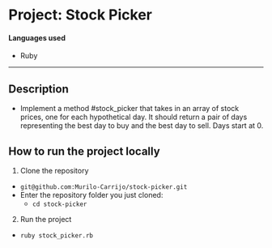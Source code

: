 # Project: Stock Picker

#### Languages used

- Ruby

---

## Description

- Implement a method #stock_picker that takes in an array of stock prices, one for each hypothetical day. It should return a pair of days representing the best day to buy and the best day to sell. Days start at 0.

## How to run the project locally

1. Clone the repository

- `git@github.com:Murilo-Carrijo/stock-picker.git`
- Enter the repository folder you just cloned:
  - `cd stock-picker`

2. Run the project

- `ruby stock_picker.rb`
